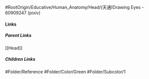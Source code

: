 #RootOrigin/Educative/Human_Anatomy/Head/(天通)Drawing Eyes - 60909247 (pixiv)
#### Links
##### Parent Links
[[Head]]
##### Children Links
#Folder/Reference
#Folder/Color/Green
#Folder/Subcolor/1

